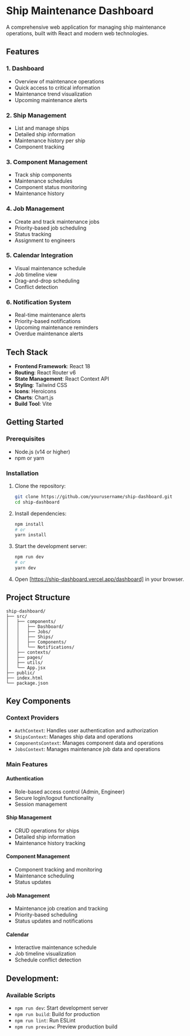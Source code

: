 # Ship Maintenance Dashboard

A comprehensive web application for managing ship maintenance operations, built with React and modern web technologies.

## Features

### 1. Dashboard
- Overview of maintenance operations
- Quick access to critical information
- Maintenance trend visualization
- Upcoming maintenance alerts

### 2. Ship Management
- List and manage ships
- Detailed ship information
- Maintenance history per ship
- Component tracking

### 3. Component Management
- Track ship components
- Maintenance schedules
- Component status monitoring
- Maintenance history

### 4. Job Management
- Create and track maintenance jobs
- Priority-based job scheduling
- Status tracking
- Assignment to engineers

### 5. Calendar Integration
- Visual maintenance schedule
- Job timeline view
- Drag-and-drop scheduling
- Conflict detection

### 6. Notification System
- Real-time maintenance alerts
- Priority-based notifications
- Upcoming maintenance reminders
- Overdue maintenance alerts

## Tech Stack

- **Frontend Framework**: React 18
- **Routing**: React Router v6
- **State Management**: React Context API
- **Styling**: Tailwind CSS
- **Icons**: Heroicons
- **Charts**: Chart.js
- **Build Tool**: Vite

## Getting Started

### Prerequisites

- Node.js (v14 or higher)
- npm or yarn

### Installation

1. Clone the repository:
   ```bash
   git clone https://github.com/yourusername/ship-dashboard.git
   cd ship-dashboard
   ```

2. Install dependencies:
   ```bash
   npm install
   # or
   yarn install
   ```

3. Start the development server:
   ```bash
   npm run dev
   # or
   yarn dev
   ```

4. Open [https://ship-dashboard.vercel.app/dashboard] in your browser.

## Project Structure

```
ship-dashboard/
├── src/
│   ├── components/
│   │   ├── Dashboard/
│   │   ├── Jobs/
│   │   ├── Ships/
│   │   ├── Components/
│   │   └── Notifications/
│   ├── contexts/
│   ├── pages/
│   ├── utils/
│   └── App.jsx
├── public/
├── index.html
└── package.json
```

## Key Components

### Context Providers
- `AuthContext`: Handles user authentication and authorization
- `ShipsContext`: Manages ship data and operations
- `ComponentsContext`: Manages component data and operations
- `JobsContext`: Manages maintenance job data and operations

### Main Features

#### Authentication
- Role-based access control (Admin, Engineer)
- Secure login/logout functionality
- Session management

#### Ship Management
- CRUD operations for ships
- Detailed ship information
- Maintenance history tracking

#### Component Management
- Component tracking and monitoring
- Maintenance scheduling
- Status updates

#### Job Management
- Maintenance job creation and tracking
- Priority-based scheduling
- Status updates and notifications

#### Calendar
- Interactive maintenance schedule
- Job timeline visualization
- Schedule conflict detection

## Development:

### Available Scripts

- `npm run dev`: Start development server
- `npm run build`: Build for production
- `npm run lint`: Run ESLint
- `npm run preview`: Preview production build


